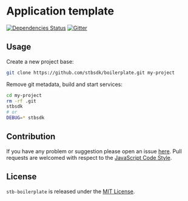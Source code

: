 Application template
====================

[![Dependencies Status](https://img.shields.io/david/stbsdk/boilerplate.svg?style=flat-square)](https://david-dm.org/stbsdk/boilerplate)
[![Gitter](https://img.shields.io/badge/gitter-join%20chat-blue.svg?style=flat-square)](https://gitter.im/DarkPark/stbsdk)


## Usage ##

Create a new project base:

```bash
git clone https://github.com/stbsdk/boilerplate.git my-project
```

Remove git metadata, build and start services:

```bash
cd my-project
rm -rf .git
stbsdk
# or
DEBUG=* stbsdk
```


## Contribution ##

If you have any problem or suggestion please open an issue [here](https://github.com/stbsdk/boilerplate/issues).
Pull requests are welcomed with respect to the [JavaScript Code Style](https://github.com/DarkPark/jscs).


## License ##

`stb-boilerplate` is released under the [MIT License](license.md).
